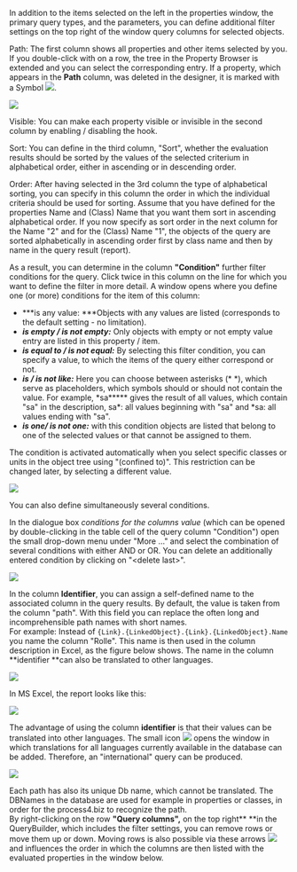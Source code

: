 In addition to the items selected on the left in the properties window,
the primary query types, and the parameters, you can define additional
filter settings on the top right of the window query columns for
selected objects.

Path: The first column shows all properties and other items selected by
you. If you double-click with on a row, the tree in the Property Browser
is extended and you can select the corresponding entry. If a property,
which appears in the **Path** column, was deleted in the designer, it is
marked with a Symbol ![](//images.ctfassets.net/utx1h0gfm1om/3ptWwDAwUgCcok0Cc6Cwco/c0ec5dc35b03b5602662882f3b8f8ba5/328495.png). 

![](//images.ctfassets.net/utx1h0gfm1om/3TB7tblf3yWeguOk0oiScA/07b648760e650be40396c3224f3f130f/329341.png)

Visible: You can make each property visible or invisible in the second
column by enabling / disabling the hook.

Sort: You can define in the third column, "Sort", whether the evaluation
results should be sorted by the values of the selected criterium in
alphabetical order, either in ascending or in descending order.

Order: After having selected in the 3rd column the type of alphabetical
sorting, you can specify in this column the order in which the
individual criteria should be used for sorting. Assume that you have
defined for the properties Name and (Class) Name that you want them sort
in ascending alphabetical order. If you now specify as sort order in the
next column for the Name "2" and for the (Class) Name "1", the objects
of the query are sorted alphabetically in ascending order first by class
name and then by name in the query result (report).

As a result, you can determine in the column **"Condition"** further
filter conditions for the query. Click twice in this column on the line
for which you want to define the filter in more detail. A window opens
where you define one (or more) conditions for the item of this column: 

-   ***is any value: ***Objects with any values are listed (corresponds
    to the default setting - no limitation). 
-   ***is empty / is not empty:*** Only objects with empty or not empty
    value entry are listed in this property / item. 
-   ***is equal to / is not equal:*** By selecting this filter
    condition, you can specify a value, to which the items of the query
    either correspond or not. 
-   ***is / is not like:*** Here you can choose between asterisks (\*
    \*), which serve as placeholders, which symbols should or should not
    contain the value. For example, \*sa**\*** gives the result of all
    values, which contain "sa" in the description, sa\*: all values
    beginning with "sa" and \*sa: all values ending with "sa". 
-   ***is one/ is not one:*** with this condition objects are listed
    that belong to one of the selected values or that cannot be assigned
    to them.

The condition is activated automatically when you select specific
classes or units in the object tree using "(confined to)". This
restriction can be changed later, by selecting a different value. 

![](//images.ctfassets.net/utx1h0gfm1om/6c1kdgB52oQqWk6EW8yu6i/048f9bc273f4405140270b66381825f6/329343.png)

You can also define simultaneously several conditions.   
  
In the dialogue box *conditions for the columns value* (which can be
opened by double-clicking in the table cell of the query column
"Condition") open the small drop-down menu under "More ..." and select
the combination of several conditions with either AND or OR. You can
delete an additionally entered condition by clicking on "&lt;delete
last&gt;".

![](//images.ctfassets.net/utx1h0gfm1om/T8BRViddmwwYeuoa0oaYQ/28f77ad1549a69465d535e16f568c6f4/329329.png)

In the column **Identifier**, you can assign a self-defined name to the
associated column in the query results. By default, the value is taken
from the column "path". With this field you can replace the often long
and incomprehensible path names with short names.  
For example: Instead of
`{Link}.{LinkedObject}.{Link}.{LinkedObject}.Name` you name the column
"Rolle". This name is then used in the column description in Excel, as
the figure below shows. The name in the column **identifier **can also
be translated to other languages.

![](//images.ctfassets.net/utx1h0gfm1om/2QD9jHIvSMCaOMqYU0WWQY/c7f273e680957a2aabd498fba9bb7866/329331.png)

In MS Excel, the report looks like this:

![](//images.ctfassets.net/utx1h0gfm1om/3b3sFYGF1us8wU4EmmYymK/38a48d1ab0e313416d0eb8947debc351/329333.png)

The advantage of using the column **identifier** is that their values
can be translated into other languages. The small
icon ![](//images.ctfassets.net/utx1h0gfm1om/1doYZXuPqKaEsYOS6wYOQo/0c0a5e9ca7c43b447a56bde0fdd6deb8/329323.png) opens the window in which
translations for all languages currently available in the database can
be added. Therefore, an "international" query can be produced.

![](//images.ctfassets.net/utx1h0gfm1om/7Bw6KVH68gwgU4iIC2iSy2/aa3295b0886a916562d5ad8aacfcf57b/329335.png)

Each path has also its unique Db name, which cannot be translated. The
DBNames in the database are used for example in properties or classes,
in order for the process4.biz to recognize the path.   
By right-clicking on the row **"Query columns",** on the top
right** **in the QueryBuilder, which includes the filter settings, you
can remove rows or move them up or down. Moving rows is also possible
via these arrows ![](//images.ctfassets.net/utx1h0gfm1om/3h0E6zyl0Qe6K0SeMMyeKU/3488f90455c46e868651975f03674245/329321.png) and influences the
order in which the columns are then listed with the evaluated properties
in the window below.
